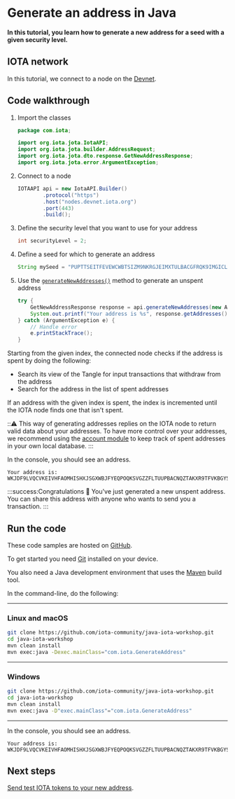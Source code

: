 # Generate an address in Java

**In this tutorial, you learn how to generate a new address for a seed with a given security level.**

## IOTA network

In this tutorial, we connect to a node on the [Devnet](root://getting-started/1.0/networks/overview.md).

## Code walkthrough

1. Import the classes

    ```java
    package com.iota;

    import org.iota.jota.IotaAPI;
    import org.iota.jota.builder.AddressRequest;
    import org.iota.jota.dto.response.GetNewAddressResponse;
    import org.iota.jota.error.ArgumentException;
    ```
2. Connect to a node

    ```java
   IOTAAPI api = new IotaAPI.Builder()
            .protocol("https")
            .host("nodes.devnet.iota.org")
            .port(443)
            .build();
    ```

3. Define the security level that you want to use for your address

    ```java
    int securityLevel = 2;
    ```

4. Define a seed for which to generate an address

    ```java
    String mySeed = "PUPTTSEITFEVEWCWBTSIZM9NKRGJEIMXTULBACGFRQK9IMGICLBKW9TTEVSDQMGWKBXPVCBMMCXWMNPDX";
    ```

5. Use the [`generateNewAddresses()`](https://github.com/iotaledger/iota-java/blob/dev/docs/iota-java/generateNewAddresses.md) method to generate an unspent address

    ```java
    try { 
        GetNewAddressResponse response = api.generateNewAddresses(new AddressRequest.Builder(mySeed, securityLevel).amount(1).checksum(true).build());
        System.out.printf("Your address is %s", response.getAddresses());
    } catch (ArgumentException e) { 
        // Handle error
        e.printStackTrace(); 
    }
    ```

Starting from the given index, the connected node checks if the address is spent by doing the following:

- Search its view of the Tangle for input transactions that withdraw from the address
- Search for the address in the list of spent addresses

If an address with the given index is spent, the index is incremented until the IOTA node finds one that isn't spent.

:::warning:
This way of generating addresses replies on the IOTA node to return valid data about your addresses. To have more control over your addresses, we recommend using the [account module](../../account-module/introduction/overview.md) to keep track of spent addresses in your own local database.
:::

In the console, you should see an address.

```
Your address is: WKJDF9LVQCVKEIVHFAOMHISHXJSGXWBJFYEQPOQKSVGZZFLTUUPBACNQZTAKXR9TFVKBGYSNSPHRNKKHA
```

:::success:Congratulations :tada:
You've just generated a new unspent address. You can share this address with anyone who wants to send you a transaction.
:::

## Run the code

These code samples are hosted on [GitHub](https://github.com/iota-community/java-iota-workshop).

To get started you need [Git](https://git-scm.com/book/en/v2/Getting-Started-Installing-Git) installed on your device.

You also need a Java development environment that uses the [Maven](https://maven.apache.org/download.cgi) build tool.

In the command-line, do the following:

--------------------
### Linux and macOS
```bash
git clone https://github.com/iota-community/java-iota-workshop.git
cd java-iota-workshop
mvn clean install
mvn exec:java -Dexec.mainClass="com.iota.GenerateAddress"
```
---
### Windows
```bash
git clone https://github.com/iota-community/java-iota-workshop.git
cd java-iota-workshop
mvn clean install
mvn exec:java -D"exec.mainClass"="com.iota.GenerateAddress"
```
--------------------

In the console, you should see an address.

```
Your address is: WKJDF9LVQCVKEIVHFAOMHISHXJSGXWBJFYEQPOQKSVGZZFLTUUPBACNQZTAKXR9TFVKBGYSNSPHRNKKHA
```

## Next steps

[Send test IOTA tokens to your new address](../java/transfer-iota-tokens.md).
